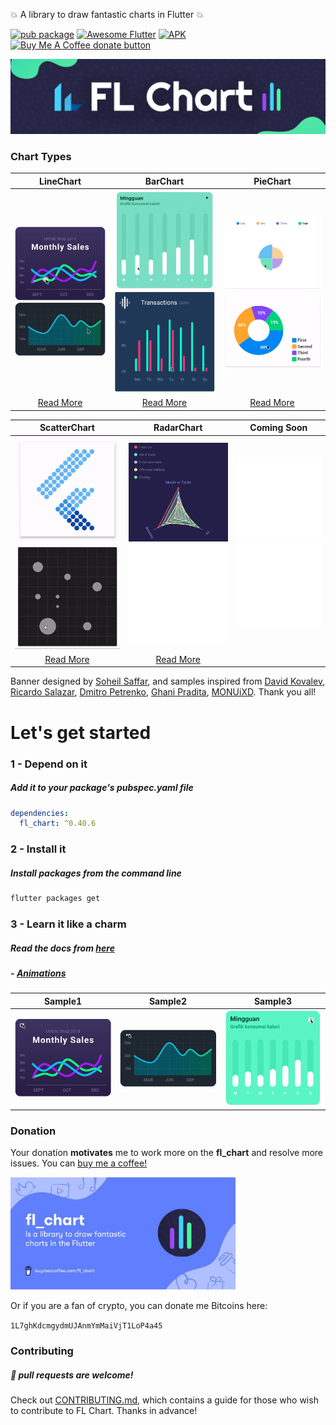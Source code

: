 💥 A library to draw fantastic charts in Flutter  💥


[![pub package](https://img.shields.io/pub/v/fl_chart.svg)](https://pub.dartlang.org/packages/fl_chart)
<a href="https://github.com/Solido/awesome-flutter#charts"><img src="https://img.shields.io/badge/awesome-flutter-blue.svg?longCache=true" alt="Awesome Flutter"></a>
[![APK](https://img.shields.io/badge/APK-Demo-brightgreen.svg)](https://github.com/vietmx/flutter-fl_chart/raw/master/repo_files/fl_chart_samples_0.3.0.apk)
<span class="badge-buymeacoffee">
<a href="https://www.buymeacoffee.com/fl_chart" title="Donate to this project using Buy Me A Coffee"><img src="https://img.shields.io/badge/buy%20me%20a%20coffee-donate-yellow.svg" alt="Buy Me A Coffee donate button" /></a>
</span>

![FL Chart Logo](https://github.com/vietmx/flutter-fl_chart/raw/master/repo_files/images/landing_logo.jpg)

### Chart Types

|LineChart	|BarChart		|PieChart		|
|:------------:|:------------:|:-------------:|
|	[![](https://github.com/vietmx/flutter-fl_chart/raw/master/repo_files/images/line_chart/line_chart_sample_1.gif)](https://github.com/vietmx/flutter-fl_chart/blob/master/repo_files/documentations/line_chart.md#sample-1-source-code) [![](https://github.com/vietmx/flutter-fl_chart/raw/master/repo_files/images/line_chart/line_chart_sample_2.gif)](https://github.com/vietmx/flutter-fl_chart/blob/master/repo_files/documentations/line_chart.md#sample-2-source-code)  |	[![](https://github.com/vietmx/flutter-fl_chart/raw/master/repo_files/images/bar_chart/bar_chart_sample_1.gif)](https://github.com/vietmx/flutter-fl_chart/blob/master/repo_files/documentations/bar_chart.md#sample-1-source-code) [![](https://github.com/vietmx/flutter-fl_chart/raw/master/repo_files/images/bar_chart/bar_chart_sample_2.gif)](https://github.com/vietmx/flutter-fl_chart/blob/master/repo_files/documentations/bar_chart.md#sample-2-source-code)  | [![](https://github.com/vietmx/flutter-fl_chart/raw/master/repo_files/images/pie_chart/pie_chart_sample_1.gif)](https://github.com/vietmx/flutter-fl_chart/blob/master/repo_files/documentations/pie_chart.md#sample-1-source-code) [![](https://github.com/vietmx/flutter-fl_chart/raw/master/repo_files/images/pie_chart/pie_chart_sample_2.gif)](https://github.com/vietmx/flutter-fl_chart/blob/master/repo_files/documentations/pie_chart.md#sample-2-source-code) |
|[Read More](https://github.com/vietmx/flutter-fl_chart/blob/master/repo_files/documentations/line_chart.md)|[Read More](https://github.com/vietmx/flutter-fl_chart/blob/master/repo_files/documentations/bar_chart.md)|[Read More](https://github.com/vietmx/flutter-fl_chart/blob/master/repo_files/documentations/pie_chart.md)|

|ScatterChart	|RadarChart| Coming Soon|
|:------------:|:------------:|:-------------:|
|	[![](https://github.com/vietmx/flutter-fl_chart/raw/master/repo_files/images/scatter_chart/scatter_chart_sample_1.gif)](https://github.com/vietmx/flutter-fl_chart/blob/master/repo_files/documentations/scatter_chart.md#sample-1-source-code) [![](https://github.com/vietmx/flutter-fl_chart/raw/master/repo_files/images/scatter_chart/scatter_chart_sample_2.gif)](https://github.com/vietmx/flutter-fl_chart/blob/master/repo_files/documentations/scatter_chart.md#sample-2-source-code)  |	![](https://github.com/vietmx/flutter-fl_chart/raw/master/repo_files/images/radar_chart/radar_chart_sample_1.jpg)  ![](https://github.com/vietmx/flutter-fl_chart/raw/master/repo_files/images/blank.jpg)|![](https://github.com/vietmx/flutter-fl_chart/raw/master/repo_files/images/blank.jpg) ![](https://github.com/vietmx/flutter-fl_chart/raw/master/repo_files/images/blank.jpg)|
|[Read More](https://github.com/vietmx/flutter-fl_chart/blob/master/repo_files/documentations/scatter_chart.md)|[Read More](https://github.com/vietmx/flutter-fl_chart/blob/master/repo_files/documentations/radar_chart.md)||

Banner designed by [Soheil Saffar](https://www.linkedin.com/in/soheilsaffar), and
samples inspired from
[David Kovalev](https://dribbble.com/shots/5560237-Live-Graphs-XD),
[Ricardo Salazar](https://dribbble.com/shots/1956890-Data-Stats),
[Dmitro Petrenko](https://dribbble.com/shots/5425378-Mobile-Application-Dashboard-for-Stock-Platform),
[Ghani Pradita](https://dribbble.com/shots/6379476-Calories-Management-App),
[MONUiXD](https://www.uplabs.com/posts/chart-pie-chart-bar-chart).
Thank you all!



# Let's get started

### 1 - Depend on it

##### Add it to your package's pubspec.yaml file

```yml
dependencies:
  fl_chart: ^0.40.6
```


### 2 - Install it

##### Install packages from the command line
```sh
flutter packages get
```

### 3 - Learn it like a charm
##### Read the docs from [here](https://github.com/vietmx/flutter-fl_chart/blob/master/repo_files/documentations/index.md)

##### - [Animations](https://github.com/vietmx/flutter-fl_chart/blob/master/repo_files/documentations/handle_animations.md)
|Sample1	|Sample2		|Sample3		|
|:------------:|:------------:|:-------------:|
|	[![](https://github.com/vietmx/flutter-fl_chart/raw/master/repo_files/images/line_chart/line_chart_sample_1_anim.gif)](https://github.com/vietmx/flutter-fl_chart/blob/master/repo_files/documentations/line_chart.md#sample-1-source-code)   |	[![](https://github.com/vietmx/flutter-fl_chart/raw/master/repo_files/images/line_chart/line_chart_sample_2_anim.gif)](https://github.com/vietmx/flutter-fl_chart/blob/master/repo_files/documentations/line_chart.md#sample-2-source-code) | [![](https://github.com/vietmx/flutter-fl_chart/raw/master/repo_files/images/bar_chart/bar_chart_sample_1_anim.gif)](https://github.com/vietmx/flutter-fl_chart/blob/master/repo_files/documentations/bar_chart.md#sample-1-source-code) |


### Donation
Your donation **motivates** me to work more on the **fl_chart** and resolve more issues.
You can <a href="https://www.buymeacoffee.com/fl_chart">buy me a coffee!</a>

<a href="https://www.buymeacoffee.com/fl_chart"><img src="https://github.com/vietmx/flutter-fl_chart/raw/master/repo_files/images/buy_me_a_coffee.jpeg" width=360 /></a>

Or if you are a fan of crypto, you can donate me Bitcoins here:

`1L7ghKdcmgydmUJAnmYmMaiVjT1LoP4a45`

### Contributing
##### :beer: pull requests are welcome!

Check out [CONTRIBUTING.md](https://github.com/vietmx/flutter-fl_chart/blob/master/CONTRIBUTING.md), which contains a guide for those
who wish to contribute to FL Chart. Thanks in advance!
